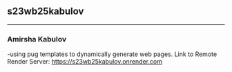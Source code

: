 ## s23wb25kabulov
***
### Amirsha Kabulov
-using pug templates to dynamically generate web pages.
Link to Remote Render Server: https://s23wb25kabulov.onrender.com
